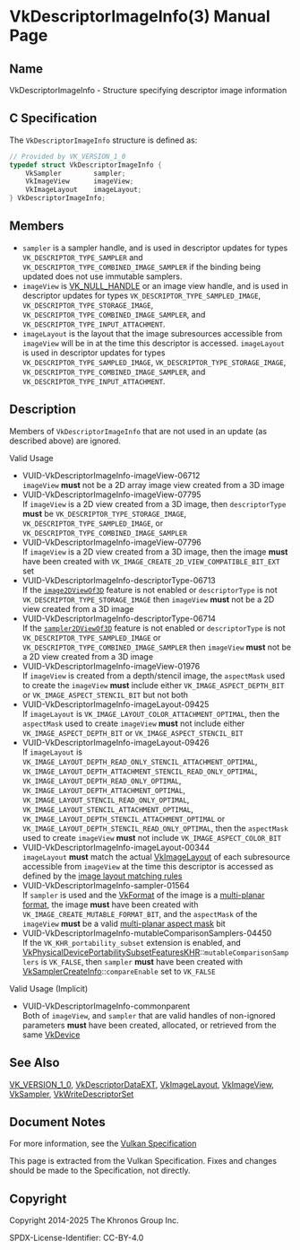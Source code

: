 # VkDescriptorImageInfo(3) Manual Page

## Name

VkDescriptorImageInfo - Structure specifying descriptor image information



## [](#_c_specification)C Specification

The `VkDescriptorImageInfo` structure is defined as:

```c++
// Provided by VK_VERSION_1_0
typedef struct VkDescriptorImageInfo {
    VkSampler        sampler;
    VkImageView      imageView;
    VkImageLayout    imageLayout;
} VkDescriptorImageInfo;
```

## [](#_members)Members

- `sampler` is a sampler handle, and is used in descriptor updates for types `VK_DESCRIPTOR_TYPE_SAMPLER` and `VK_DESCRIPTOR_TYPE_COMBINED_IMAGE_SAMPLER` if the binding being updated does not use immutable samplers.
- `imageView` is [VK\_NULL\_HANDLE](https://registry.khronos.org/vulkan/specs/latest/man/html/VK_NULL_HANDLE.html) or an image view handle, and is used in descriptor updates for types `VK_DESCRIPTOR_TYPE_SAMPLED_IMAGE`, `VK_DESCRIPTOR_TYPE_STORAGE_IMAGE`, `VK_DESCRIPTOR_TYPE_COMBINED_IMAGE_SAMPLER`, and `VK_DESCRIPTOR_TYPE_INPUT_ATTACHMENT`.
- `imageLayout` is the layout that the image subresources accessible from `imageView` will be in at the time this descriptor is accessed. `imageLayout` is used in descriptor updates for types `VK_DESCRIPTOR_TYPE_SAMPLED_IMAGE`, `VK_DESCRIPTOR_TYPE_STORAGE_IMAGE`, `VK_DESCRIPTOR_TYPE_COMBINED_IMAGE_SAMPLER`, and `VK_DESCRIPTOR_TYPE_INPUT_ATTACHMENT`.

## [](#_description)Description

Members of `VkDescriptorImageInfo` that are not used in an update (as described above) are ignored.

Valid Usage

- [](#VUID-VkDescriptorImageInfo-imageView-06712)VUID-VkDescriptorImageInfo-imageView-06712  
  `imageView` **must** not be a 2D array image view created from a 3D image
- [](#VUID-VkDescriptorImageInfo-imageView-07795)VUID-VkDescriptorImageInfo-imageView-07795  
  If `imageView` is a 2D view created from a 3D image, then `descriptorType` **must** be `VK_DESCRIPTOR_TYPE_STORAGE_IMAGE`, `VK_DESCRIPTOR_TYPE_SAMPLED_IMAGE`, or `VK_DESCRIPTOR_TYPE_COMBINED_IMAGE_SAMPLER`
- [](#VUID-VkDescriptorImageInfo-imageView-07796)VUID-VkDescriptorImageInfo-imageView-07796  
  If `imageView` is a 2D view created from a 3D image, then the image **must** have been created with `VK_IMAGE_CREATE_2D_VIEW_COMPATIBLE_BIT_EXT` set
- [](#VUID-VkDescriptorImageInfo-descriptorType-06713)VUID-VkDescriptorImageInfo-descriptorType-06713  
  If the [`image2DViewOf3D`](https://registry.khronos.org/vulkan/specs/latest/html/vkspec.html#features-image2DViewOf3D) feature is not enabled or `descriptorType` is not `VK_DESCRIPTOR_TYPE_STORAGE_IMAGE` then `imageView` **must** not be a 2D view created from a 3D image
- [](#VUID-VkDescriptorImageInfo-descriptorType-06714)VUID-VkDescriptorImageInfo-descriptorType-06714  
  If the [`sampler2DViewOf3D`](https://registry.khronos.org/vulkan/specs/latest/html/vkspec.html#features-sampler2DViewOf3D) feature is not enabled or `descriptorType` is not `VK_DESCRIPTOR_TYPE_SAMPLED_IMAGE` or `VK_DESCRIPTOR_TYPE_COMBINED_IMAGE_SAMPLER` then `imageView` **must** not be a 2D view created from a 3D image
- [](#VUID-VkDescriptorImageInfo-imageView-01976)VUID-VkDescriptorImageInfo-imageView-01976  
  If `imageView` is created from a depth/stencil image, the `aspectMask` used to create the `imageView` **must** include either `VK_IMAGE_ASPECT_DEPTH_BIT` or `VK_IMAGE_ASPECT_STENCIL_BIT` but not both
- [](#VUID-VkDescriptorImageInfo-imageLayout-09425)VUID-VkDescriptorImageInfo-imageLayout-09425  
  If `imageLayout` is `VK_IMAGE_LAYOUT_COLOR_ATTACHMENT_OPTIMAL`, then the `aspectMask` used to create `imageView` **must** not include either `VK_IMAGE_ASPECT_DEPTH_BIT` or `VK_IMAGE_ASPECT_STENCIL_BIT`
- [](#VUID-VkDescriptorImageInfo-imageLayout-09426)VUID-VkDescriptorImageInfo-imageLayout-09426  
  If `imageLayout` is `VK_IMAGE_LAYOUT_DEPTH_READ_ONLY_STENCIL_ATTACHMENT_OPTIMAL`, `VK_IMAGE_LAYOUT_DEPTH_ATTACHMENT_STENCIL_READ_ONLY_OPTIMAL`, `VK_IMAGE_LAYOUT_DEPTH_READ_ONLY_OPTIMAL`, `VK_IMAGE_LAYOUT_DEPTH_ATTACHMENT_OPTIMAL`, `VK_IMAGE_LAYOUT_STENCIL_READ_ONLY_OPTIMAL`, `VK_IMAGE_LAYOUT_STENCIL_ATTACHMENT_OPTIMAL`, `VK_IMAGE_LAYOUT_DEPTH_STENCIL_ATTACHMENT_OPTIMAL` or `VK_IMAGE_LAYOUT_DEPTH_STENCIL_READ_ONLY_OPTIMAL`, then the `aspectMask` used to create `imageView` **must** not include `VK_IMAGE_ASPECT_COLOR_BIT`
- [](#VUID-VkDescriptorImageInfo-imageLayout-00344)VUID-VkDescriptorImageInfo-imageLayout-00344  
  `imageLayout` **must** match the actual [VkImageLayout](https://registry.khronos.org/vulkan/specs/latest/man/html/VkImageLayout.html) of each subresource accessible from `imageView` at the time this descriptor is accessed as defined by the [image layout matching rules](https://registry.khronos.org/vulkan/specs/latest/html/vkspec.html#resources-image-layouts-matching-rule)
- [](#VUID-VkDescriptorImageInfo-sampler-01564)VUID-VkDescriptorImageInfo-sampler-01564  
  If `sampler` is used and the [VkFormat](https://registry.khronos.org/vulkan/specs/latest/man/html/VkFormat.html) of the image is a [multi-planar format](https://registry.khronos.org/vulkan/specs/latest/html/vkspec.html#formats-multiplanar), the image **must** have been created with `VK_IMAGE_CREATE_MUTABLE_FORMAT_BIT`, and the `aspectMask` of the `imageView` **must** be a valid [multi-planar aspect mask](https://registry.khronos.org/vulkan/specs/latest/html/vkspec.html#formats-multiplanar-image-aspect) bit
- [](#VUID-VkDescriptorImageInfo-mutableComparisonSamplers-04450)VUID-VkDescriptorImageInfo-mutableComparisonSamplers-04450  
  If the `VK_KHR_portability_subset` extension is enabled, and [VkPhysicalDevicePortabilitySubsetFeaturesKHR](https://registry.khronos.org/vulkan/specs/latest/man/html/VkPhysicalDevicePortabilitySubsetFeaturesKHR.html)::`mutableComparisonSamplers` is `VK_FALSE`, then `sampler` **must** have been created with [VkSamplerCreateInfo](https://registry.khronos.org/vulkan/specs/latest/man/html/VkSamplerCreateInfo.html)::`compareEnable` set to `VK_FALSE`

Valid Usage (Implicit)

- [](#VUID-VkDescriptorImageInfo-commonparent)VUID-VkDescriptorImageInfo-commonparent  
  Both of `imageView`, and `sampler` that are valid handles of non-ignored parameters **must** have been created, allocated, or retrieved from the same [VkDevice](https://registry.khronos.org/vulkan/specs/latest/man/html/VkDevice.html)

## [](#_see_also)See Also

[VK\_VERSION\_1\_0](https://registry.khronos.org/vulkan/specs/latest/man/html/VK_VERSION_1_0.html), [VkDescriptorDataEXT](https://registry.khronos.org/vulkan/specs/latest/man/html/VkDescriptorDataEXT.html), [VkImageLayout](https://registry.khronos.org/vulkan/specs/latest/man/html/VkImageLayout.html), [VkImageView](https://registry.khronos.org/vulkan/specs/latest/man/html/VkImageView.html), [VkSampler](https://registry.khronos.org/vulkan/specs/latest/man/html/VkSampler.html), [VkWriteDescriptorSet](https://registry.khronos.org/vulkan/specs/latest/man/html/VkWriteDescriptorSet.html)

## [](#_document_notes)Document Notes

For more information, see the [Vulkan Specification](https://registry.khronos.org/vulkan/specs/latest/html/vkspec.html#VkDescriptorImageInfo)

This page is extracted from the Vulkan Specification. Fixes and changes should be made to the Specification, not directly.

## [](#_copyright)Copyright

Copyright 2014-2025 The Khronos Group Inc.

SPDX-License-Identifier: CC-BY-4.0